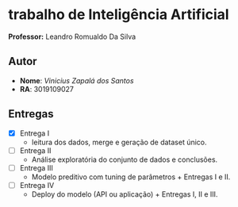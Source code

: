 # trabalho de Inteligência Artificial

**Professor:** Leandro Romualdo Da Silva
## Autor
- **Nome**: _Vinicius Zapalá dos Santos_
- **RA**: 3019109027
## Entregas
- [X] Entrega I
    - leitura dos dados, merge e geração de dataset único.
- [ ] Entrega II
    - Análise exploratória do conjunto de dados e conclusões.
- [ ] Entrega III
    - Modelo preditivo com tuning de parâmetros + Entregas I e II.
- [ ] Entrega IV
    - Deploy do modelo (API ou aplicação) + Entregas I, II e III.